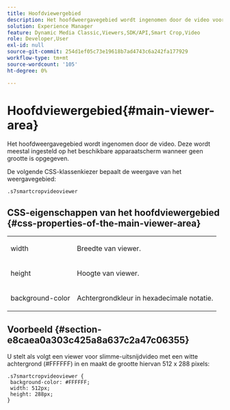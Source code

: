 ```yaml
---
title: Hoofdviewergebied
description: Het hoofdweergavegebied wordt ingenomen door de video voor slimme uitsnijden. Deze wordt meestal ingesteld op het beschikbare apparaatscherm wanneer geen grootte is opgegeven.
solution: Experience Manager
feature: Dynamic Media Classic,Viewers,SDK/API,Smart Crop,Video
role: Developer,User
exl-id: null
source-git-commit: 254d1ef05c73e19618b7ad4743c6a242fa177929
workflow-type: tm+mt
source-wordcount: '105'
ht-degree: 0%

---
```


# Hoofdviewergebied{#main-viewer-area}

Het hoofdweergavegebied wordt ingenomen door de video. Deze wordt meestal ingesteld op het beschikbare apparaatscherm wanneer geen grootte is opgegeven.

<!--<a id="section_061E550C1C1D4DB2BD663A898895B38C"></a>-->

De volgende CSS-klassenkiezer bepaalt de weergave van het weergavegebied:

```
.s7smartcropvideoviewer 
```

## CSS-eigenschappen van het hoofdviewergebied {#css-properties-of-the-main-viewer-area}

<table id="table_C48C56E696304C9BAFEE71BA9EA9A174"> 
 <tbody> 
  <tr> 
   <td colname="col1"> <p> <span class="codeph"> width </span> </p> </td> 
   <td colname="col2"> <p>Breedte van viewer. </p> </td> 
  </tr> 
  <tr> 
   <td colname="col1"> <p> <span class="codeph"> height </span> </p> </td> 
   <td colname="col2"> <p>Hoogte van viewer. </p> </td> 
  </tr> 
  <tr> 
   <td colname="col1"> <p> <span class="codeph"> background-color </span> </p> </td> 
   <td colname="col2"> <p> Achtergrondkleur in hexadecimale notatie. </p> </td> 
  </tr> 
 </tbody> 
</table>

## Voorbeeld {#section-e8caea0a303c425a8a637c2a47c06355}

U stelt als volgt een viewer voor slimme-uitsnijdvideo met een witte achtergrond (#FFFFFF) in en maakt de grootte hiervan 512 x 288 pixels:

```
.s7smartcropvideoviewer { 
 background-color: #FFFFFF; 
 width: 512px; 
 height: 288px;  
}
```

